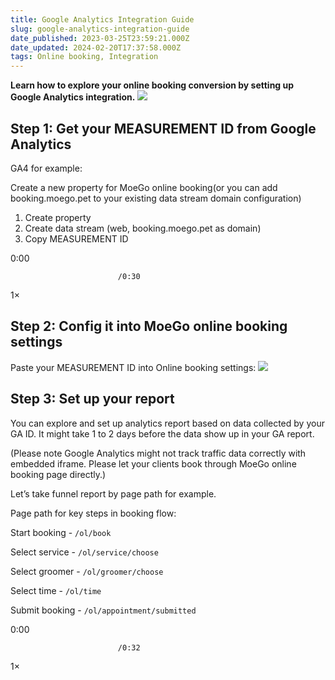 ```yaml
---
title: Google Analytics Integration Guide
slug: google-analytics-integration-guide
date_published: 2023-03-25T23:59:21.000Z
date_updated: 2024-02-20T17:37:58.000Z
tags: Online booking, Integration
---
```


**Learn how to explore your online booking conversion by setting up Google Analytics integration.**
![](__GHOST_URL__/content/images/2023/04/image--16-.png)
## Step 1: Get your MEASUREMENT ID from Google Analytics

GA4 for example:

Create a new property for MoeGo online booking(or you can add booking.moego.pet to your existing data stream domain configuration)

1. Create property
2. Create data stream (web, booking.moego.pet as domain)
3. Copy MEASUREMENT ID

0:00

                            /0:30
1×

## Step 2: Config it into MoeGo online booking settings

Paste your MEASUREMENT ID into Online booking settings:
![](__GHOST_URL__/content/images/2023/03/fe3d9137-b2bf-4efe-a9de-8e371785dc27.png)
## Step 3: Set up your report

You can explore and set up analytics report based on data collected by your GA ID. It might take 1 to 2 days before the data show up in your GA report.

(Please note Google Analytics might not track traffic data correctly with embedded iframe. Please let your clients book through MoeGo online booking page directly.)

Let’s take funnel report by page path for example.

Page path for key steps in booking flow:

Start booking - `/ol/book`

Select service - `/ol/service/choose`

Select groomer - `/ol/groomer/choose`

Select time - `/ol/time`

Submit booking - `/ol/appointment/submitted`

0:00

                            /0:32
1×
